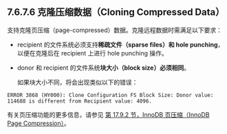



## **7.6.7.6 克隆压缩数据（Cloning Compressed Data）**





支持克隆页压缩（page-compressed）数据。克隆远程数据时需满足以下要求：



- recipient 的文件系统必须支持**稀疏文件（sparse files）和 hole punching**，以便在克隆后在 recipient 上进行 hole punching 操作。

- donor 和 recipient 的文件系统**块大小（block size）必须相同**。

  如果块大小不同，将会出现类似以下的错误：



```
ERROR 3868 (HY000): Clone Configuration FS Block Size: Donor value: 114688 is different from Recipient value: 4096.
```





有关页压缩功能的更多信息，请参见 [第 17.9.2 节，InnoDB 页压缩（InnoDB Page Compression）](#17-9-2-innodb-page-compression)。